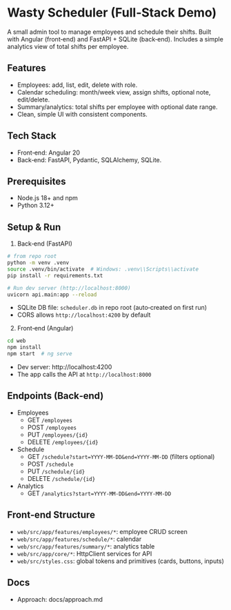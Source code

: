 # Wasty Scheduler (Full‑Stack Demo)

A small admin tool to manage employees and schedule their shifts. Built with Angular (front‑end) and FastAPI + SQLite (back‑end). Includes a simple analytics view of total shifts per employee.

## Features

- Employees: add, list, edit, delete with role.
- Calendar scheduling: month/week view, assign shifts, optional note, edit/delete.
- Summary/analytics: total shifts per employee with optional date range.
- Clean, simple UI with consistent components.

## Tech Stack

- Front‑end: Angular 20
- Back‑end: FastAPI, Pydantic, SQLAlchemy, SQLite.

## Prerequisites

- Node.js 18+ and npm
- Python 3.12+

## Setup & Run

1. Back‑end (FastAPI)

```bash
# from repo root
python -m venv .venv
source .venv/bin/activate  # Windows: .venv\\Scripts\\activate
pip install -r requirements.txt

# Run dev server (http://localhost:8000)
uvicorn api.main:app --reload
```

- SQLite DB file: `scheduler.db` in repo root (auto‑created on first run)
- CORS allows `http://localhost:4200` by default

2. Front‑end (Angular)

```bash
cd web
npm install
npm start  # ng serve
```

- Dev server: http://localhost:4200
- The app calls the API at `http://localhost:8000`

## Endpoints (Back‑end)

- Employees
  - GET `/employees`
  - POST `/employees`
  - PUT `/employees/{id}`
  - DELETE `/employees/{id}`
- Schedule
  - GET `/schedule?start=YYYY-MM-DD&end=YYYY-MM-DD` (filters optional)
  - POST `/schedule`
  - PUT `/schedule/{id}`
  - DELETE `/schedule/{id}`
- Analytics
  - GET `/analytics?start=YYYY-MM-DD&end=YYYY-MM-DD`

## Front‑end Structure

- `web/src/app/features/employees/*`: employee CRUD screen
- `web/src/app/features/schedule/*`: calendar
- `web/src/app/features/summary/*`: analytics table
- `web/src/app/core/*`: HttpClient services for API
- `web/src/styles.css`: global tokens and primitives (cards, buttons, inputs)

## Docs

- Approach: docs/approach.md
